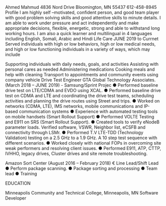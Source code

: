 Ahmed Mahmud 
4836 Nord Drive
Bloomington, MN 55437
612-458-8945
Profile
I am highly self –motivated, confident person, and good team player with good problem solving skills and good attentive skills to minute details. I am able to work under pressure and act independently and make appropriate decisions, flexible, energetic, strong and able to withstand long working hours. I am also a quick learner and multilingual in 4 languages including English, Somali, Arabic and Hindi
Life Care
JUNE 2019 to Currnet
Served individuals with high or low behaviors, high or low medical needs, and high or low functioning individuals in a variety of ways, which may include

Supporting individuals with daily needs, goals, and activities
Assisting with personal cares as needed
Administering medications
Cooking meals and help with cleaning
Transport to appointments and community events using company vehicle
Drive Test Engineer
GTA Global Technology Associates. (March 2018 – JUNE 2019) - Samsung/Sprint Projec
●	Performed baseline drive test on LTE/CDMA and EVDO using XCAL.
●	Performed baseline drive test on CDMA and LTE and coordinating the drive test teams, scheduling activities and planning the drive routes using Street and trips.
●	Worked on networks (CDMA, LTE), IMS networks, mobile communications and IP-based communication systems
●	Experience with automated testing tools on mobile handsets (Smart Rollout Support)
●	Performed VOLTE Testing and E911 on SRS (Smart Rollout Support).
●	Created tools to verify eNodeB parameter loads. Verified software, VSWR, Neighbor list, eCSFB and connectivity through LSMr.
●	Performed T.V LTE-TDD (Technology Validation) testing on a 2.5 GHz to a 1.9 GHz. A 10 step test sequence with different scenarios. 
●	Worked closely with national FOPs in overcoming site weak performers and resolving client issues.
●	Performed E911, ATP, CTTP, IVHHO, legacy drives, Cluster drives and site remote troubleshooting.

Amazon Sort Center (August 2016 – February 2018) 
€	Line Lead/Shift Lead
●	Perform package scanning.
●	Package sorting and processing
●	Team lead
●	Training

EDUCATION

Minneapolis Community and Technical College, Minneapolis, MN
Software Developer
